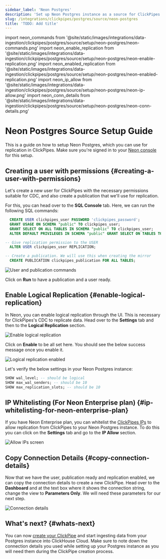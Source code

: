 ```yaml
---
sidebar_label: 'Neon Postgres'
description: 'Set up Neon Postgres instance as a source for ClickPipes'
slug: /integrations/clickpipes/postgres/source/neon-postgres
title: 'TODO: Add title'
---
```


import neon_commands from '@site/static/images/integrations/data-ingestion/clickpipes/postgres/source/setup/neon-postgres/neon-commands.png'
import neon_enable_replication from '@site/static/images/integrations/data-ingestion/clickpipes/postgres/source/setup/neon-postgres/neon-enable-replication.png'
import neon_enabled_replication from '@site/static/images/integrations/data-ingestion/clickpipes/postgres/source/setup/neon-postgres/neon-enabled-replication.png'
import neon_ip_allow from '@site/static/images/integrations/data-ingestion/clickpipes/postgres/source/setup/neon-postgres/neon-ip-allow.png'
import neon_conn_details from '@site/static/images/integrations/data-ingestion/clickpipes/postgres/source/setup/neon-postgres/neon-conn-details.png'

# Neon Postgres Source Setup Guide

This is a guide on how to setup Neon Postgres, which you can use for replication in ClickPipes.
Make sure you're signed in to your [Neon console](https://console.neon.tech/app/projects) for this setup.

## Creating a user with permissions {#creating-a-user-with-permissions}

Let's create a new user for ClickPipes with the necessary permissions suitable for CDC,
and also create a publication that we'll use for replication.

For this, you can head over to the **SQL Console** tab.
Here, we can run the following SQL commands:

```sql
  CREATE USER clickpipes_user PASSWORD 'clickpipes_password';
  GRANT USAGE ON SCHEMA "public" TO clickpipes_user;
  GRANT SELECT ON ALL TABLES IN SCHEMA "public" TO clickpipes_user;
  ALTER DEFAULT PRIVILEGES IN SCHEMA "public" GRANT SELECT ON TABLES TO clickpipes_user;

-- Give replication permission to the USER
  ALTER USER clickpipes_user REPLICATION;

-- Create a publication. We will use this when creating the mirror
  CREATE PUBLICATION clickpipes_publication FOR ALL TABLES;
```

<img src={neon_commands} alt="User and publication commands"/>

Click on **Run** to have a publication and a user ready.

## Enable Logical Replication {#enable-logical-replication}
In Neon, you can enable logical replication through the UI. This is necessary for ClickPipes's CDC to replicate data.
Head over to the **Settings** tab and then to the **Logical Replication** section.

<img src={neon_enable_replication} alt="Enable logical replication"/>

Click on **Enable** to be all set here. You should see the below success message once you enable it.

<img src={neon_enabled_replication} alt="Logical replication enabled"/>

Let's verify the below settings in your Neon Postgres instance:
```sql
SHOW wal_level; -- should be logical
SHOW max_wal_senders; -- should be 10
SHOW max_replication_slots; -- should be 10
```

## IP Whitelisting (For Neon Enterprise plan) {#ip-whitelisting-for-neon-enterprise-plan}
If you have Neon Enterprise plan, you can whitelist the [ClickPipes IPs](../../index.md#list-of-static-ips) to allow replication from ClickPipes to your Neon Postgres instance.
To do this you can click on the **Settings** tab and go to the **IP Allow** section.

<img src={neon_ip_allow} alt="Allow IPs screen"/>

## Copy Connection Details {#copy-connection-details}
Now that we have the user, publication ready and replication enabled, we can copy the connection details to create a new ClickPipe.
Head over to the **Dashboard** and at the text box where it shows the connection string,
change the view to **Parameters Only**. We will need these parameters for our next step.

<img src={neon_conn_details} alt="Connection details"/>

## What's next? {#whats-next}

You can now [create your ClickPipe](../index.md) and start ingesting data from your Postgres instance into ClickHouse Cloud.
Make sure to note down the connection details you used while setting up your Postgres instance as you will need them during the ClickPipe creation process.
